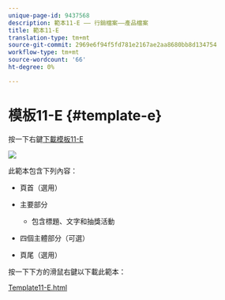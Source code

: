 ```yaml
---
unique-page-id: 9437568
description: 範本11-E —— 行銷檔案——產品檔案
title: 範本11-E
translation-type: tm+mt
source-git-commit: 2969e6f94f5fd781e2167ae2aa8680bb8d134754
workflow-type: tm+mt
source-wordcount: '66'
ht-degree: 0%

---
```



# 模板11-E {#template-e}

按一下右鍵[下載模板11-E](http://docs.marketo.com/download/attachments/9437568/template-11e.html?version=1&amp;modificationdate=1438211431000&amp;api=v2)

![](assets/image2015-8-4-10-3a34-3a30.png)

此範本包含下列內容：

* 頁首（選用）
* 主要部分

   * 包含標題、文字和抽獎活動

* 四個主體部分（可選）
* 頁尾（選用）

按一下下方的滑鼠右鍵以下載此範本：

[Template11-E.html](http://docs.marketo.com/download/attachments/9437568/template-11e.html?version=1&amp;modificationdate=1438211431000&amp;api=v2)
